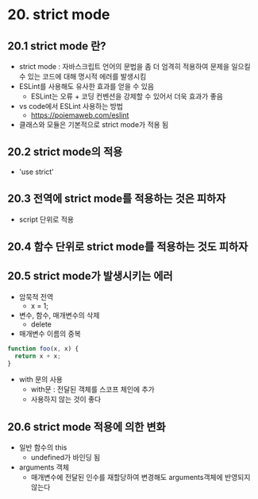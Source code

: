 # 20. strict mode

## 20.1 strict mode 란?

- strict mode : 자바스크립트 언어의 문법을 좀 더 엄격히 적용하여 문제을 일으킬 수 있는 코드에 대해 명시적 에러를 발생시킴
- ESLint를 사용해도 유사한 효과를 얻을 수 있음
  - ESLint는 오류 + 코딩 컨벤션을 강제할 수 있어서 더욱 효과가 좋음
- vs code에서 ESLint 사용하는 방법
  - https://poiemaweb.com/eslint
- 클래스와 모듈은 기본적으로 strict mode가 적용 됨

## 20.2 strict mode의 적용

- 'use strict'

## 20.3 전역에 strict mode를 적용하는 것은 피하자

- script 단위로 적용

## 20.4 함수 단위로 strict mode를 적용하는 것도 피하자

## 20.5 strict mode가 발생시키는 에러

- 암묵적 전역
  - x = 1;
- 변수, 함수, 매개변수의 삭제
  - delete
- 매개변수 이름의 중복

```js
function foo(x, x) {
  return x + x;
}
```

- with 문의 사용
  - with문 : 전달된 객체를 스코프 체인에 추가
  - 사용하지 않는 것이 좋다

## 20.6 strict mode 적용에 의한 변화

- 일반 함수의 this
  - undefined가 바인딩 됨
- arguments 객체
  - 매개변수에 전달된 인수를 재할당하여 변경해도 arguments객체에 반영되지 않는다
